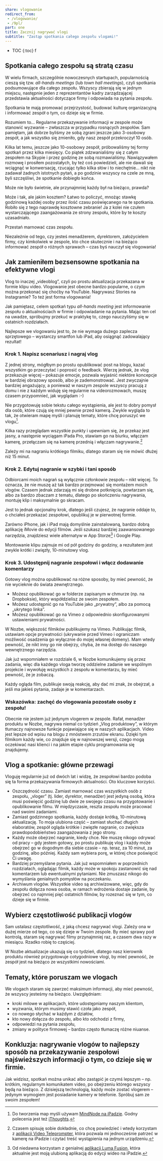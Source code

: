 ```yaml
---
share: vlogowanie
redirect_from:
 - /vlogowanie/
 - /9pl/
part: one
title: Zacznij nagrywać vlogi
subtitle: "Zastąp spotkania całego zespołu vlogami!"
---
```


* TOC
{:toc}
f
## Spotkania całego zespołu są stratą czasu

W wielu firmach, szczególnie nowoczesnych startupach, popularnością cieszą się tzw. *all-hands meetings* (lub *town hall meetings*), czyli spotkania podsumowujące dla całego zespołu. Wszyscy zbierają się w jednym miejscu, następnie jeden z reprezentantów kadry zarządzającej przedstawia aktualności dotyczące firmy i odpowiada na pytania zespołu.

Spotkania te mają promować przejrzystość, budować kulturę organizacyjną i informować zespół o tym, co dzieje się w firmie.

Rozumiem to… Regularne przekazywanie informacji w zespole może stanowić wyzwanie – zwłaszcza w przypadku rosnących zespołów. Sam pamiętam, jak dobrze byliśmy ze sobą zgrani jeszcze jako 3-osobowy zespół, a jak wszystko się zmieniło, gdy nasz zespół przekroczył 10 osób.

Kilka lat temu, jeszcze jako 10-osobowy zespół, próbowaliśmy tej formy spotkań przez kilka miesięcy. Co piątek zdzwanialiśmy się z całym zespołem na Skypie i przez godzinę ze sobą rozmawialiśmy. Nawiązywałem rozmowę i prosiłem pozostałych, by też coś powiedzieli, ale nie dawali się wciągnąć w konwersację, rzucając tylko kilka słów i to niechętnie… nikt nie zadawał żadnych istotnych pytań, a po godzinie wszyscy na czele ze mną, byli szczęśliwi, że spotkanie dobiegło końca.

Może nie było świetnie, ale przynajmniej każdy był na bieżąco, prawda?

Może i tak, ale jakim kosztem? Łatwo to policzyć, mnożąc stawkę godzinową każdej osoby przez ilość czasu poświęcanego na te spotkania. Robiło się z tego naprawdę kosztowne zebranie! Ja z kolei nie czułem wystarczającego zaangażowania ze strony zespołu, które by te koszty uzasadniało.

Przestań marnować czas zespołu.

Niezależnie od tego, czy jesteś menadżerem, dyrektorem, założycielem firmy, czy kimkolwiek w zespole, kto chce skutecznie i na bieżąco informować zespół o różnych sprawach – czas byś nauczył się vlogowania!

## Jak zamieniłem bezsensowne spotkania na efektywne vlogi

Vlog to inaczej „videoblog”, czyli po prostu aktualizacja przekazana w formie klipu video. Vlogowanie jest obecne bardzo popularne, o czym można przekonać się choćby na YouTubie. Nagrywasz Stories na Instagramie? To też jest forma vlogowania!

Jak pamiętasz, celem spotkań typu *all-hands meeting* jest informowanie zespołu o aktualnościach w firmie i odpowiadanie na pytania. Mając ten cel na uwadze, spróbujmy przekuć w praktykę to, czego nauczyliśmy się w ostatnich rozdziałach.

Najlepsze we vlogowaniu jest to, że nie wymaga dużego zaplecza sprzętowego – wystarczy smartfon lub iPad, aby osiągnąć zadowalający rezultat!

### Krok 1. Napisz scenariusz i nagraj vlog

Z jednej strony, mógłbym po prostu opublikować post na blogu, kazać wszystkim go przeczytać i poprosić o feedback. Wierzę jednak, że vlog przekazuje więcej – pokazuje emocje, pozwala wyjaśnić niektóre koncepcje w bardziej obrazowy sposób, albo je zademonstrować. Jest zwyczajnie bardziej angażujący, a ponieważ w naszym zespole wszyscy pracują z domu i nie z każdym widuję się regularnie na videorozmowach, muszę czasem przypomnieć, jak wyglądam :-)

Nie przygotowuję sobie tekstu całego wystąpienia, ale jest to dobry pomysł dla osób, które czują się mniej pewnie przed kamerą. Zwykle wygląda to tak, że otwieram mapę myśli i planuję tematy, które chcę poruszyć we vlogu[^1].

Kilka razy przeglądam wszystkie punkty i upewniam się, że przekaz jest jasny, a następnie wyciągam iPada Pro, stawiam go na biurku, włączam kamerę, przełączam się na kamerę przednią i włączam nagrywanie.[^2]

Zależy mi na nagraniu krótkiego filmiku, dlatego staram się nie mówić dłużej niż 15 minut.

### Krok 2. Edytuj nagranie w szybki i tani sposób

Odbiorcami moich nagrań są wyłącznie członkowie zespołu – nikt więcej. To oznacza, że nie muszę aż tak bardzo przejmować się montażem moich vlogów. Czasem jednak zdarzają mi się drobne potknięcia, powtarzam się, albo za bardzo zbaczam z tematu, dlatego po skończeniu nagrywania, montuję klip i maksymalnie go skracam.

Jest to jednak opcjonalny krok, dlatego jeśli czujesz, że nagranie oddaje to, o chciałeś przekazać zespołowi, opublikuj je w pierwotnej formie.

Zarówno iPhone, jak i iPad mają domyślnie zainstalowaną, bardzo dobrą aplikację iMovie do edycji filmów. Jeśli szukasz bardziej zaawansowanego narzędzia, znajdziesz wiele alternatyw w App Storze[^3] i Google Play.

Montowanie klipu zajmuje mi od pół godziny do godziny, a rezultatem jest zwykle krótki i zwięzły, 10-minutowy vlog.

### Krok 3. Udostępnij nagranie zespołowi i włącz dodawanie komentarzy

Gotowy vlog można opublikować na różne sposoby, by mieć pewność, że nie wycieknie do świata zewnętrznego.

* Możesz opublikować go w folderze zapisanym w chmurze (np. na Dropboksie), który współdzielisz ze swoim zespołem.
* Możesz udostępnić go na YouTubie jako „prywatny”, albo za pomocą „ukrytego linka”.
* Możesz opublikować go na Vimeo z odpowiednio skonfigurowanymi ustawieniami prywatności.

W Nozbe, większość filmików publikujemy na Vimeo. Publikując filmik, ustawiam opcje prywatności (ukrywanie przed Vimeo i ograniczam możliwość osadzenia go wyłącznie do mojej własnej domeny). Mam wtedy pewność, że nikt inny go nie obejrzy, chyba, że ma dostęp do naszego wewnętrznego narzędzia.

Jak już wspomniałem w rozdziale 6, w Nozbe komunikujemy się przez zadania, więc dla każdego vloga tworzę oddzielne zadanie we wspólnym projekcie i wywołuję wszystkich z zespołu w komentarzu, by mieć pewność, że je zobaczą.

Każdy ogląda film, publikuje swoją reakcję, aby dać mi znak, że obejrzał, a jeśli ma jakieś pytania, zadaje je w komentarzach.

### Wskazówka: zachęć do vlogowania pozostałe osoby z zespołu!

Obecnie nie jestem już jedynym vlogerem w zespole. Rafał, menadżer produktu w Nozbe, nagrywa niemal co tydzień „Vlog produktowy”, w którym tłumaczy najnowsze funkcje pojawiające się w naszych aplikacjach. Video jest lepsze od wpisu na blogu z mnóstwem zrzutów ekranu. Dzięki tym filmikom każdy wie, co znajduje się w najnowszej wersji, czego mogą oczekiwać nasi klienci i na jakim etapie cyklu programowania się znajdujemy.

## Vlog a spotkanie: główne przewagi

Vloguję regularnie już od dwóch lat i widzę, że zespołowi bardzo podoba się ta forma przekazywania firmowych aktualności. Oto kluczowe korzyści.

* Oszczędność czasu. Zamiast marnować czas wszystkich osób z zespołu, „vloger” (tj. lider, dyrektor, menadżer) jest jedyną osobą, która musi poświęcić godzinę lub dwie ze swojego czasu na przygotowanie i opublikowanie filmu. W międzyczasie, reszta zespołu może pracować nad swoimi zadaniami.
* Zamiast godzinnego spotkania, każdy dostaje krótką, 10-minutową aktualizację. To moja ulubiona część – zamiast słuchać długich elaboratów, zespół ogląda krótkie i zwięzłe nagranie, co zwiększa prawdopodobieństwo zaangażowania z jego strony.
* Każdy może obejrzeć nagranie, kiedy chce. Nie muszę nikogo odrywać od pracy – gdy jestem gotowy, po prostu publikuję vlog i każdy może obejrzeć go w dogodnym dla siebie czasie – np. teraz, za 10 minut, za godzinę, albo później. Każdy sam wybiera porę, w której chce poświęcić Ci uwagę.
* Bardziej przemyślane pytania. Jak już wspomniałem w poprzednich rozdziałach, oglądając filmik, każdy może w spokoju zastanowić się nad komentarzem lub ewentualnymi pytaniami. Nie zmuszasz nikogo do wymyślania genialnych pomysłów na poczekaniu.
* Archiwum vlogów. Wszystkie video są archiwizowane, więc, gdy do zespołu dołącza nowa osoba, w ramach wdrożenia dostaje zadanie, by obejrzeć co najmniej pięć ostatnich filmów, by rozeznać się w tym, co dzieje się w firmie.

## Wybierz częstotliwość publikacji vlogów

Sam ustalasz częstotliwość, z jaką chcesz nagrywać vlogi. Zależy ona w dużej mierze od tego, co się dzieje w Twoim zespole. By mieć sprawy pod kontrolą, staram się nagrywać filmy przynajmniej raz, a czasem dwa razy w miesiącu. Rzadko robię to częściej.

W Nozbe aktualizacje ukazują się co tydzień, dlatego nasz kierownik produktu również przygotowuje cotygodniowe vlogi, by mieć pewność, że zespół jest na bieżąco ze wszystkimi nowościami.

## Tematy, które poruszam we vlogach

We vlogach staram się zawrzeć maksimum informacji, aby mieć pewność, że wszyscy jesteśmy na bieżąco. Uwzględniam:

- kroki milowe w aplikacjach, które udostępniamy naszym klientom,
- wyzwania, którym musimy stawić czoła jako zespół,
- co nowego słychać w każdym z działów,
- kto nowy dołącza do zespołu, albo kto odchodzi z firmy,
- odpowiedzi na pytania zespołu,
- zmiany w polityce firmowej – bardzo często tłumaczę różne niuanse.

## Konkluzja: nagrywanie vlogów to najlepszy sposób na przekazywanie zespołowi najświeższych informacji o tym, co dzieje się w firmie.

Jak widzisz, spotkań można unikać albo zastąpić je czymś lepszym – np. krótkim, regularnym komunikatem video, po obejrzeniu którego wszyscy będą na bieżąco. Z dzisiejszą technologią, każdy może zostać vlogerem – jedynym wymogiem jest posiadanie kamery w telefonie. Spróbuj sam ze swoim zespołem!

[^1]: Do tworzenia map myśli używam [MindNode na iPadzie](https://mindnode.com). Godny polecenia jest też [iThoughts](https://www.toketaware.com/ithoughts-ios).

[^2]: Czasem spisuję sobie dokładnie, co chcę powiedzieć i wtedy korzystam z [ aplikacji Video Teleprompter](https://videoteleprompter.com), która pozwala mi jednocześnie patrzeć w kamerę na iPadzie i czytać treść wystąpienia na jednym urządzeniu.

[^3]: Od niedawna korzystam z genialnej [aplikacji Luma Fusion](https://luma-touch.com/lumafusion-for-ios-2/), która aktualnie jest moją ulubioną aplikacją do edycji wideo na iPadzie.
